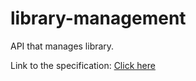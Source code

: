 # library-management
API that manages library.

Link to the specification: [Click here](https://raw.githubusercontent.com/Sun-2302/library-management/TD1/docs/api.yml)

